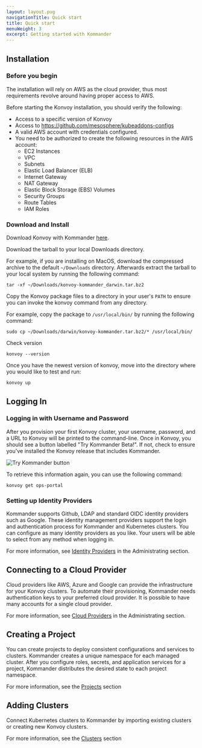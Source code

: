 ```yaml
---
layout: layout.pug
navigationTitle: Quick start
title: Quick start
menuWeight: 3
excerpt: Getting started with Kommander
---
```


## Installation

### Before you begin

The installation will rely on AWS as the cloud provider, thus most requirements revolve around having proper access to AWS.

Before starting the Konvoy installation, you should verify the following:

- Access to a specific version of Konvoy
- Access to https://github.com/mesosphere/kubeaddons-configs
- A valid AWS account with credentials configured.
- You need to be authorized to create the following resources in the AWS account:
  - EC2 Instances
  - VPC
  - Subnets
  - Elastic Load Balancer (ELB)
  - Internet Gateway
  - NAT Gateway
  - Elastic Block Storage (EBS) Volumes
  - Security Groups
  - Route Tables
  - IAM Roles

### Download and Install

Download Konvoy with Kommander [here](https://github.com/mesosphere/konvoy/releases).

Download the tarball to your local Downloads directory.

For example, if you are installing on MacOS, download the compressed archive to the default `~/Downloads` directory.
Afterwards extract the tarball to your local system by running the following command:

```
tar -xf ~/Downloads/konvoy-kommander_darwin.tar.bz2
```

Copy the Konvoy package files to a directory in your user's `PATH` to ensure you can invoke the konvoy command from any directory.

For example, copy the package to `/usr/local/bin/` by running the following command:

```
sudo cp ~/Downloads/darwin/konvoy-kommander.tar.bz2/* /usr/local/bin/
```

Check version

```
konvoy --version
```

Once you have the newest version of konvoy, move into the directory where you would like to test and run:

```
konvoy up
```

## Logging In

### Logging in with Username and Password

After you provision your first Konvoy cluster, your username, password, and a URL to Konvoy will be printed to the command-line. Once in Konvoy, you should see a button labelled "Try Kommander Beta!". If not, check to ensure you've installed the Konvoy release that includes Kommander.

![Try Kommander button](/ksphere/kommander/img/try-kommander-beta.png)

To retrieve this information again, you can use the following command:

```
konvoy get ops-portal
```

### Setting up Identity Providers

Kommander supports Github, LDAP and standard OIDC identity providers such as Google. These identity management providers support the login and authentication process for Kommander and Kubernetes clusters. You can configure as many identity providers as you like. Your users will be able to select from any method when logging in.

For more information, see [Identity Providers](../operations/identity-providers) in the Administrating section.

## Connecting to a Cloud Provider

Cloud providers like AWS, Azure and Google can provide the infrastructure for your Konvoy clusters. To automate their provisioning, Kommander needs authentication keys to your preferred cloud provider. It is possible to have many accounts for a single cloud provider.

For more information, see [Cloud Providers](../operations/cloud-providers) in the Administrating section.

## Creating a Project

You can create projects to deploy consistent configurations and services to clusters. Kommander creates a unique namespace for each managed cluster. After you configure roles, secrets, and application services for a project, Kommander distributes the desired state to each project namespace.

For more information, see the [Projects](../projects) section

## Adding Clusters

Connect Kubernetes clusters to Kommander by importing existing clusters or creating new Konvoy clusters.

For more information, see the [Clusters](../clusters) section

